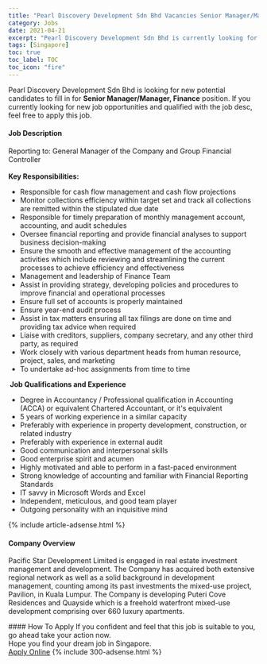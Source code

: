 ```yaml
---
title: "Pearl Discovery Development Sdn Bhd Vacancies Senior Manager/Manager, Finance" 
category: Jobs 
date: 2021-04-21 
excerpt: "Pearl Discovery Development Sdn Bhd is currently looking for suitable person to fill in the Senior Manager/Manager, Finance which based in Singapore" 
tags: [Singapore] 
toc: true 
toc_label: TOC 
toc_icon: "fire" 
--- 
```


<p>Pearl Discovery Development Sdn Bhd is looking for new potential candidates to fill in for <b>Senior Manager/Manager, Finance</b> position. If you currently looking for new job opportunities and qualified with the job desc, feel free to apply this job.
</p><div><div><h4>Job Description</h4></div><div><div><span><div><div><div>Reporting to: General Manager of the Company and Group Financial Controller</div><div><br><strong>Key Responsibilities:</strong></div><ul><li>Responsible for cash flow management and cash flow projections</li><li>Monitor collections efficiency within target set and track all collections are remitted within the stipulated due date</li><li>Responsible for timely preparation of monthly management account, accounting, and audit schedules</li><li>Oversee financial reporting and provide financial analyses to support business decision-making</li><li>Ensure the smooth and effective management of the accounting activities which include reviewing and streamlining the current processes to achieve efficiency and effectiveness</li><li>Management and leadership of Finance Team</li><li>Assist in providing strategy, developing policies and procedures to improve financial and operational processes</li><li>Ensure full set of accounts is properly maintained</li><li>Ensure year-end audit process</li><li>Assist in tax matters ensuring all tax filings are done on time and providing tax advice when required</li><li>Liaise with creditors, suppliers, company secretary, and any other third party, as required</li><li>Work closely with various department heads from human resource, project, sales, and marketing</li><li>To undertake ad-hoc assignments from time to time</li></ul><strong>&#160;</strong><strong>Job Qualifications and Experience</strong><ul><li>Degree in Accountancy / Professional qualification in Accounting (ACCA) or equivalent Chartered Accountant, or it's equivalent</li><li>5 years of working experience in a similar capacity</li><li>Preferably with experience in property development, construction, or related industry</li><li>Preferably with experience in external audit&#160;</li><li>Good communication and interpersonal skills</li><li>Good enterprise spirit and acumen</li><li>Highly motivated and able to perform in a fast-paced environment</li><li>Strong knowledge of accounting and familiar with Financial Reporting Standards&#160;</li><li>IT savvy in Microsoft Words and Excel</li><li>Independent, meticulous, and good team player</li><li>Outgoing personality with an inquisitive mind</li></ul></div></div></span></div></div></div> 
{% include article-adsense.html %} 
<div><div><h4>Company Overview</h4></div><div><div><span><div><p>Pacific Star Development Limited is engaged in real estate investment management and development. The Company has acquired both extensive regional network as well as a solid background in development management, counting among its past investments the mixed-use project, Pavilion, in Kuala Lumpur. The Company is developing Puteri Cove Residences and Quayside which is a freehold waterfront mixed-use development comprising over 660 luxury apartments.&#160;</p></div></span></div></div></div> 
#### How To Apply 
If you confident and feel that this job is suitable to you, go ahead take your action now. <br/> 
Hope you find your dream job in Singapore. <br/> 
<a href="https://www.jobstreet.com.my/en/job/senior-manager-manager-finance-8456515/origin/sg?jobId=jobstreet-sg-job-8456515&" class="btn btn--info" target="_blank" rel="nofollow noopenner">Apply Online</a> 
{% include 300-adsense.html %} 